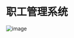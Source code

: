 # 职工管理系统
![image](https://github.com/xiaoxin7808/staffManagementSystem/assets/149930625/72490de9-8b9f-47f3-b96d-01e8918e6c07)
